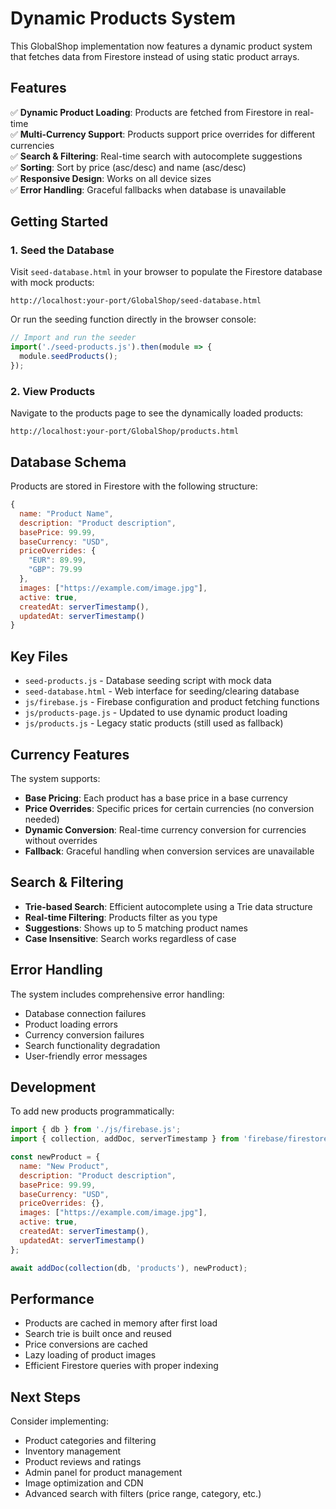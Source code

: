 # Dynamic Products System

This GlobalShop implementation now features a dynamic product system that fetches data from Firestore instead of using static product arrays.

## Features

✅ **Dynamic Product Loading**: Products are fetched from Firestore in real-time  
✅ **Multi-Currency Support**: Products support price overrides for different currencies  
✅ **Search & Filtering**: Real-time search with autocomplete suggestions  
✅ **Sorting**: Sort by price (asc/desc) and name (asc/desc)  
✅ **Responsive Design**: Works on all device sizes  
✅ **Error Handling**: Graceful fallbacks when database is unavailable  

## Getting Started

### 1. Seed the Database

Visit `seed-database.html` in your browser to populate the Firestore database with mock products:

```
http://localhost:your-port/GlobalShop/seed-database.html
```

Or run the seeding function directly in the browser console:

```javascript
// Import and run the seeder
import('./seed-products.js').then(module => {
  module.seedProducts();
});
```

### 2. View Products

Navigate to the products page to see the dynamically loaded products:

```
http://localhost:your-port/GlobalShop/products.html
```

## Database Schema

Products are stored in Firestore with the following structure:

```javascript
{
  name: "Product Name",
  description: "Product description",
  basePrice: 99.99,
  baseCurrency: "USD",
  priceOverrides: {
    "EUR": 89.99,
    "GBP": 79.99
  },
  images: ["https://example.com/image.jpg"],
  active: true,
  createdAt: serverTimestamp(),
  updatedAt: serverTimestamp()
}
```

## Key Files

- `seed-products.js` - Database seeding script with mock data
- `seed-database.html` - Web interface for seeding/clearing database
- `js/firebase.js` - Firebase configuration and product fetching functions
- `js/products-page.js` - Updated to use dynamic product loading
- `js/products.js` - Legacy static products (still used as fallback)

## Currency Features

The system supports:

- **Base Pricing**: Each product has a base price in a base currency
- **Price Overrides**: Specific prices for certain currencies (no conversion needed)
- **Dynamic Conversion**: Real-time currency conversion for currencies without overrides
- **Fallback**: Graceful handling when conversion services are unavailable

## Search & Filtering

- **Trie-based Search**: Efficient autocomplete using a Trie data structure
- **Real-time Filtering**: Products filter as you type
- **Suggestions**: Shows up to 5 matching product names
- **Case Insensitive**: Search works regardless of case

## Error Handling

The system includes comprehensive error handling:

- Database connection failures
- Product loading errors
- Currency conversion failures
- Search functionality degradation
- User-friendly error messages

## Development

To add new products programmatically:

```javascript
import { db } from './js/firebase.js';
import { collection, addDoc, serverTimestamp } from 'firebase/firestore';

const newProduct = {
  name: "New Product",
  description: "Product description",
  basePrice: 99.99,
  baseCurrency: "USD",
  priceOverrides: {},
  images: ["https://example.com/image.jpg"],
  active: true,
  createdAt: serverTimestamp(),
  updatedAt: serverTimestamp()
};

await addDoc(collection(db, 'products'), newProduct);
```

## Performance

- Products are cached in memory after first load
- Search trie is built once and reused
- Price conversions are cached
- Lazy loading of product images
- Efficient Firestore queries with proper indexing

## Next Steps

Consider implementing:

- Product categories and filtering
- Inventory management
- Product reviews and ratings
- Admin panel for product management
- Image optimization and CDN
- Advanced search with filters (price range, category, etc.)